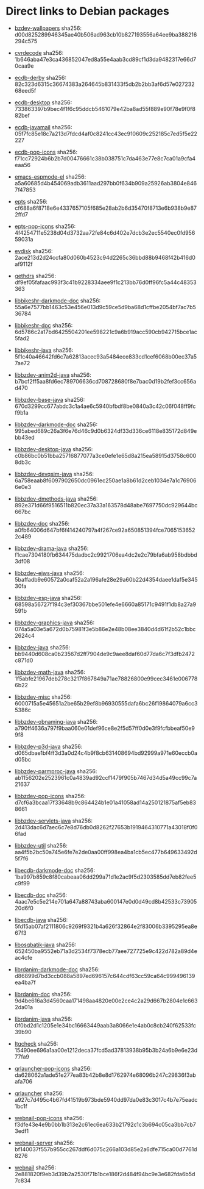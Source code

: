 # Direct links to Debian packages
 
  - [bzdev-wallpapers](./archive/pool/contrib/b/bzdev-wallpapers/bzdev-wallpapers_1.0.0_all.deb)
    sha256: d00d825289946345ae40b506ad963cb10b827193556a64ee9ba388216294c575
 
  - [cvrdecode](./archive/pool/contrib/c/cvrdecode/cvrdecode_1.4_all.deb)
    sha256: 1b646aba47e3ca436852047ed8a55e4aab3cd89cf1d3da9482317e66d70caa9e
 
  - [ecdb-derby](./archive/pool/contrib/e/ecdb-derby/ecdb-derby_0.1.8_all.deb)
    sha256: 82c323d6315c36674383a264645b831433f5db2b2bb3af6d57e02723268eed5f
 
  - [ecdb-desktop](./archive/pool/contrib/e/ecdb-desktop/ecdb-desktop_0.1.8_all.deb)
    sha256: 733863397b9bec4f1f6c95ddcb5461079e42ba8ad55f889e90f78e9f0f882bef
 
  - [ecdb-javamail](./archive/pool/contrib/e/ecdb-javamail/ecdb-javamail_0.1.7_all.deb)
    sha256: 05f7fc85e18c7a213d7fdcd4af0c8241cc43ec910609c252185c7ed5f5e22227
 
  - [ecdb-pop-icons](./archive/pool/contrib/e/ecdb-pop-icons/ecdb-pop-icons_0.1.8_all.deb)
    sha256: f71cc72924b6b2b7d00476661c38b038751c7da463e77e8c7ca01a9cfa4eaa56
 
  - [emacs-espmode-el](./archive/pool/contrib/e/emacs-espmode-el/emacs-espmode-el_1.1_all.deb)
    sha256: a5a60685d4b454069adb3611aad297bb0f634b909a25926ab3804e8467f47853
 
  - [epts](./archive/pool/contrib/e/epts/epts_1.1.42_all.deb)
    sha256: cf688a6f8718e6e4337657105f685e28ab2b6d35470f8713e6b938b9e872ffd7
 
  - [epts-pop-icons](./archive/pool/contrib/e/epts-pop-icons/epts-pop-icons_1.1.41_all.deb)
    sha256: 4f4254711e5238d04d3732aa72fe84c6d402e7dcb3e2ec5540ec0fd95659031a
 
  - [evdisk](./archive/pool/contrib/e/evdisk/evdisk_1.13.2_all.deb)
    sha256: 2ace213d2d24ccfa80d060b4523c94d2265c36bbd88b9468f42b416d0af9112f
 
  - [gethdrs](./archive/pool/contrib/g/gethdrs/gethdrs_1.1.2_all.deb)
    sha256: df9ef05fafaac993f3c41b9228334aee9f1c213bb76d0ff96fc5a44c48353363
 
  - [libbikeshr-darkmode-doc](./archive/pool/contrib/libb/libbikeshr-darkmode-doc/libbikeshr-darkmode-doc_1.4.9_all.deb)
    sha256: 55a6e7577bb1463c53e456e013d9c59ce5d9ba68d1cffbe2054bf7ac7b536784
 
  - [libbikeshr-doc](./archive/pool/contrib/libb/libbikeshr-doc/libbikeshr-doc_1.4.9_all.deb)
    sha256: 6d5786c2a17bd6425504201ee598221c9a6b919acc590cb942715bce1ac5fad2
 
  - [libbikeshr-java](./archive/pool/contrib/libb/libbikeshr-java/libbikeshr-java_1.4.9_all.deb)
    sha256: 5f1c40a46642fd6c7a62813acec93a5484ece833cd1cef6068b00ec37a57ae72
 
  - [libbzdev-anim2d-java](./archive/pool/contrib/libb/libbzdev-anim2d-java/libbzdev-anim2d-java_2.1.134_all.deb)
    sha256: b7bcf2ff5aa8fd6ec789706636cd708728680f8e7bac0d19b2fef3cc656ad470
 
  - [libbzdev-base-java](./archive/pool/contrib/libb/libbzdev-base-java/libbzdev-base-java_2.1.134_all.deb)
    sha256: 670d3299cc677abdc3c1a4ae6c5940bfbdf8be0840a3c42c06f048ff9fcf9b1a
 
  - [libbzdev-darkmode-doc](./archive/pool/contrib/libb/libbzdev-darkmode-doc/libbzdev-darkmode-doc_2.1.134_all.deb)
    sha256: 995abed689c26a3f6e76d46c9d0b6324df33d336ce6118e835172d849ebb43ed
 
  - [libbzdev-desktop-java](./archive/pool/contrib/libb/libbzdev-desktop-java/libbzdev-desktop-java_2.1.134_all.deb)
    sha256: c0b86bc0b51bba25716877077a3ce0efe1e65d8a215ea58915d3758c6008db3c
 
  - [libbzdev-devqsim-java](./archive/pool/contrib/libb/libbzdev-devqsim-java/libbzdev-devqsim-java_2.1.134_all.deb)
    sha256: 6a758eaab8f6097902650dc0961ec250ae1a8b61d2ceb1034e7a1c769066e0e3
 
  - [libbzdev-dmethods-java](./archive/pool/contrib/libb/libbzdev-dmethods-java/libbzdev-dmethods-java_2.1.134_all.deb)
    sha256: 892e371d66f9516511b820ec37a33a163578d48abe7697750dc929644bc667bc
 
  - [libbzdev-doc](./archive/pool/contrib/libb/libbzdev-doc/libbzdev-doc_2.1.134_all.deb)
    sha256: a0fb64006d647bf6f414240797a4f267ce92a650851394fce70651536522c489
 
  - [libbzdev-drama-java](./archive/pool/contrib/libb/libbzdev-drama-java/libbzdev-drama-java_2.1.134_all.deb)
    sha256: f1cae7304180fb634475dadbc2c9921706ea4dc2e2c79bfa6ab958bdbbd3df08
 
  - [libbzdev-ejws-java](./archive/pool/contrib/libb/libbzdev-ejws-java/libbzdev-ejws-java_2.1.134_all.deb)
    sha256: 5baffadb9e60572a0caf52a2a196afe28e29a60b22d4354daee1daf5e34530fa
 
  - [libbzdev-esp-java](./archive/pool/contrib/libb/libbzdev-esp-java/libbzdev-esp-java_2.1.134_all.deb)
    sha256: 68598a56727f194c3ef30367bbe501efe4e6660a85171c9491f1db8a27a9591b
 
  - [libbzdev-graphics-java](./archive/pool/contrib/libb/libbzdev-graphics-java/libbzdev-graphics-java_2.1.134_all.deb)
    sha256: 074a5a03e5a672d0b75981f3e5b86e2e48b08ee3840d4d61f2b52c1bbc2624c4
 
  - [libbzdev-java](./archive/pool/contrib/libb/libbzdev-java/libbzdev-java_2.1.134_all.deb)
    sha256: bb9440d608ca0b23567d2ff7904de9c9aee8daf60d77da6c7f3dfb2472c871d0
 
  - [libbzdev-math-java](./archive/pool/contrib/libb/libbzdev-math-java/libbzdev-math-java_2.1.134_all.deb)
    sha256: 1f5abfe21967deb278c3217f867849a71ae78826800e99cec3461e0067786b22
 
  - [libbzdev-misc](./archive/pool/contrib/libb/libbzdev-misc/libbzdev-misc_2.1.134_all.deb)
    sha256: 6000715a5e45651a2be65b29ef8b96930555dafa6bc26f19864079a6cc35386c
 
  - [libbzdev-obnaming-java](./archive/pool/contrib/libb/libbzdev-obnaming-java/libbzdev-obnaming-java_2.1.134_all.deb)
    sha256: a790ff4636a797f9baa060e01def96ce8e2f5d57ff0d0e3f9fcfbbeaf50e99f8
 
  - [libbzdev-p3d-java](./archive/pool/contrib/libb/libbzdev-p3d-java/libbzdev-p3d-java_2.1.134_all.deb)
    sha256: d065dbae1bf4ff3d3a0d24c4b9f8cb631408694bd92999a971e60eccb0ad05bc
 
  - [libbzdev-parmproc-java](./archive/pool/contrib/libb/libbzdev-parmproc-java/libbzdev-parmproc-java_2.1.134_all.deb)
    sha256: ab1156202e2523961c0a4839ad92ccf1479f905b7467d34d5a49cc99c7a21637
 
  - [libbzdev-pop-icons](./archive/pool/contrib/libb/libbzdev-pop-icons/libbzdev-pop-icons_2.1.134_all.deb)
    sha256: d7cf6a3bcaa17f33648b9c864424b1e01a41058ad14a250121875af5eb838661
 
  - [libbzdev-servlets-java](./archive/pool/contrib/libb/libbzdev-servlets-java/libbzdev-servlets-java_2.1.134_all.deb)
    sha256: 2d413dac6d7aec6c7e8d76db0d8262f27653b1919464310771a43018f0f06fad
 
  - [libbzdev-util](./archive/pool/contrib/libb/libbzdev-util/libbzdev-util_2.1.134_all.deb)
    sha256: aa4f5b2bc50a745e6fe7e2de0aa00ff998ea4ba1cb5ec477b649633492d5f7f6
 
  - [libecdb-darkmode-doc](./archive/pool/contrib/libe/libecdb-darkmode-doc/libecdb-darkmode-doc_0.1.7_all.deb)
    sha256: 1ba997b859c8f80cabeaa06dd299a71d1e2ac9f5d2303585dd7eb82fee5c9f99
 
  - [libecdb-doc](./archive/pool/contrib/libe/libecdb-doc/libecdb-doc_0.1.7_all.deb)
    sha256: 4aac7e5c5e214e701a647a88743aba600147e0d0d49cd8b42533c7390520d6f0
 
  - [libecdb-java](./archive/pool/contrib/libe/libecdb-java/libecdb-java_0.1.7_all.deb)
    sha256: 5fd15ab07af2111806c9269f9321b4a626f32864e2f83006b3395295ea8e67f3
 
  - [libosgbatik-java](./archive/pool/contrib/libo/libosgbatik-java/libosgbatik-java_0.4.2_all.deb)
    sha256: 652450ba9552eb71a3d2534f7378ecb77aee727725e9c422d782a89d4eac4cfe
 
  - [librdanim-darkmode-doc](./archive/pool/contrib/libr/librdanim-darkmode-doc/librdanim-darkmode-doc_1.4.17_all.deb)
    sha256: d86899d7bd3ccb088a5897ed696157c644cdf63cc59ca64c999496139ea4ba7f
 
  - [librdanim-doc](./archive/pool/contrib/libr/librdanim-doc/librdanim-doc_1.4.17_all.deb)
    sha256: 9d4be616a3d4560caa171498aa4820e00e2ce4c2a29d667b2804e1c6632da01a
 
  - [librdanim-java](./archive/pool/contrib/libr/librdanim-java/librdanim-java_1.4.17_all.deb)
    sha256: 0f0bd2d1c1205e1e34bc16663449aab3a8066e1e4ab0c8cb240f62533fc39b90
 
  - [ltgcheck](./archive/pool/contrib/l/ltgcheck/ltgcheck_1.0_all.deb)
    sha256: 15490ee696a1aa00e1212deca37fcd5ad37813938b95b3b24a6b9e6e23d77fa9
 
  - [qrlauncher-pop-icons](./archive/pool/contrib/q/qrlauncher-pop-icons/qrlauncher-pop-icons_1.14_all.deb)
    sha256: da628062a1ade51e277ea83b42b8e8d1762974e68096b247c29836f3abafa706
 
  - [qrlauncher](./archive/pool/contrib/q/qrlauncher/qrlauncher_1.14_all.deb)
    sha256: a927c7d495c4b67fd41519b973bde5940dd97da0e83c3017c4b7e75eadc1bc1f
 
  - [webnail-pop-icons](./archive/pool/contrib/w/webnail-pop-icons/webnail-pop-icons_1.6.28_all.deb)
    sha256: f3dfe43e4e9b0bb1b313e2c61ec6ea633b21792c1c3b694c05ca3bb7cb73edf1
 
  - [webnail-server](./archive/pool/contrib/w/webnail-server/webnail-server_1.6.28_all.deb)
    sha256: bf140037f557b955cc267ddf6d075c266a103d85e2a6dfe715ca00d7761d8276
 
  - [webnail](./archive/pool/contrib/w/webnail/webnail_1.6.28_all.deb)
    sha256: 2e881820f9eb3d39b2a2530f71b1bce186f2d484f94bc9e3e682fda6b5d7c834
